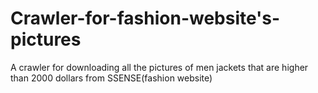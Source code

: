 # Crawler-for-fashion-website's-pictures

A crawler for downloading all the pictures of men jackets that are higher than 2000 dollars from SSENSE(fashion website) 
